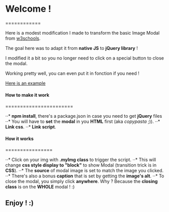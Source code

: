 # Welcome !
============

Here is a modest modification I made to transform the basic Image Modal from [w3schools](https://www.w3schools.com/howto/howto_css_modal_images.asp).

The goal here was to adapt it from **native JS** to **jQuery library** !

I modified it a bit so you no longer need to click on a special button to close the modal.

Working pretty well, you can even put it in fonction if you need !

[Here is an example](https://rawgit.com/Rdyx/jQuery-Snippet-Image-Modal/master/index.html)


#### How to make it work
=======================

⋅⋅* **npm install**, there's a package.json in case you need to get **jQuery** files
⋅⋅* You will have to **set** the **modal** in you **HTML** first (aka *copypasta* ;)).
⋅⋅* **Link css**.
⋅⋅* **Link script**.


#### How it works
================

⋅⋅* Click on your img with **.myImg class** to trigger the script.
⋅⋅* This will change **css style display to "block"** to show Modal (transition trick is in **CSS**).
⋅⋅* The **source** of modal image is set to match the image you clicked.
⋅⋅* There's also a bonus **caption** that is set by getting the **image's alt**.
⋅⋅* To close the modal, you simply click **anywhere**. Why ? Because the **closing class** is on the **WHOLE** modal ! :)


## Enjoy ! :)